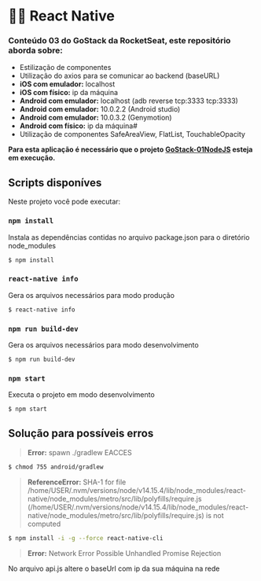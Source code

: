 # 🐱‍👓 React Native

### Conteúdo 03 do GoStack da RocketSeat, este repositório aborda sobre:

- Estilização de componentes
- Utilização do axios para se comunicar ao backend (baseURL)
- **iOS com emulador:** localhost
- **iOS com físico:** ip da máquina
- **Android com emulador:** localhost (adb reverse tcp:3333 tcp:3333)
- **Android com emulador:** 10.0.2.2 (Android studio)
- **Android com emulador:** 10.0.3.2 (Genymotion)
- **Android com físico:** ip da máquina#
- Utilização de componentes SafeAreaView, FlatList, TouchableOpacity

**Para esta aplicação é necessário que o projeto [GoStack-01NodeJS](https://github.com/iandark/GoStack-01NodeJS) esteja em execução.**

## Scripts disponíves

Neste projeto você pode executar:

### `npm install`

Instala as dependências contidas no arquivo package.json para o diretório node_modules

```bash
$ npm install
```

### `react-native info`

Gera os arquivos necessários para modo produção

```bash
$ react-native info
```

### `npm run build-dev`

Gera os arquivos necessários para modo desenvolvimento

```bash
$ npm run build-dev
```

### `npm start`

Executa o projeto em modo desenvolvimento

```bash
$ npm start
```

## Solução para possíveis erros

> **Error:** spawn ./gradlew EACCES

```bash
$ chmod 755 android/gradlew
```

> **ReferenceError:** SHA-1 for file /home/USER/.nvm/versions/node/v14.15.4/lib/node_modules/react-native/node_modules/metro/src/lib/polyfills/require.js (/home/USER/.nvm/versions/node/v14.15.4/lib/node_modules/react-native/node_modules/metro/src/lib/polyfills/require.js) is not computed

```bash
$ npm install -i -g --force react-native-cli
```

> **Error:** Network Error
> Possible Unhandled Promise Rejection

No arquivo api.js altere o baseUrl com ip da sua máquina na rede
